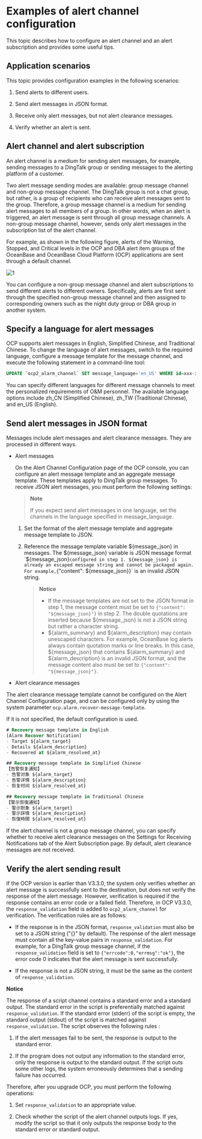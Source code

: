 Examples of alert channel configuration
============================================================

This topic describes how to configure an alert channel and an alert subscription and provides some useful tips.

Application scenarios
------------------------------------------

This topic provides configuration examples in the following scenarios:

1. Send alerts to different users.

2. Send alert messages in JSON format.

3. Receive only alert messages, but not alert clearance messages.

4. Verify whether an alert is sent.

Alert channel and alert subscription
---------------------------------------------------------

An alert channel is a medium for sending alert messages, for example, sending messages to a DingTalk group or sending messages to the alerting platform of a customer.

Two alert message sending modes are available: group message channel and non-group message channel. The DingTalk group is not a chat group, but rather, is a group of recipients who can receive alert messages sent to the group. Therefore, a group message channel is a medium for sending alert messages to all members of a group. In other words, when an alert is triggered, an alert message is sent through all group message channels. A non-group message channel, however, sends only alert messages in the subscription list of the alert channel.

For example, as shown in the following figure, alerts of the Warning, Stopped, and Critical levels in the OCP and DBA alert item groups of the OceanBase and OceanBase Cloud Platform (OCP) applications are sent through a default channel.

![1](https://help-static-aliyun-doc.aliyuncs.com/assets/img/en-US/1635633561/p440416.png)

You can configure a non-group message channel and alert subscriptions to send different alerts to different owners. Specifically, alerts are first sent through the specified non-group message channel and then assigned to corresponding owners such as the night duty group or DBA group in another system.

Specify a language for alert messages
----------------------------------------------------------

OCP supports alert messages in English, Simplified Chinese, and Traditional Chinese. To change the language of alert messages, switch to the required language, configure a message template for the message channel, and execute the following statement in a command-line tool:

```sql
UPDATE `ocp2_alarm_channel` SET message_language='en_US' WHERE id=xxx-id;
```

You can specify different languages for different message channels to meet the personalized requirements of O\&M personnel. The available language options include zh_CN (Simplified Chinese), zh_TW (Traditional Chinese), and en_US (English).

Send alert messages in JSON format
-------------------------------------------------------

Messages include alert messages and alert clearance messages. They are processed in different ways.

* Alert messages

  On the Alert Channel Configuration page of the OCP console, you can configure an alert message template and an aggregate message template. These templates apply to DingTalk group messages. To receive JSON alert messages, you must perform the following settings:
  
  > **Note**
  >
  > If you expect send alert messages in one language, set the channels in the language specified in message_language.

  1. Set the format of the alert message template and aggregate message template to JSON.

  2. Reference the message template variable ${message_json} in messages. The ${message_json} variable is JSON message format `${message_json}` configured in step 1. ${message_json} is already an escaped message string and cannot be packaged again. For example, `{"content": ${message_json}}` is an invalid JSON string.

     > **Notice**
     >
     > * If the message templates are not set to the JSON format in step 1, the message content must be set to `{"content": "${message_json}"}` in step 2. The double quotations are inserted because ${message_json} is not a JSON string but rather a character string.
     > * ${alarm_summary} and ${alarm_description} may contain unescaped characters. For example, OceanBase log alerts always contain quotation marks or line breaks. In this case, ${message_json} that contains ${alarm_summary} and ${alarm_description} is an invalid JSON format, and the message content also must be set to `{"content": "${message_json}"}`.

* Alert clearance messages

The alert clearance message template cannot be configured on the Alert Channel Configuration page, and can be configured only by using the system parameter `ocp.alarm.recover-message-template`.

If it is not specified, the default configuration is used.

```sql
# Recovery message template in English
[Alarm Recover Notification]
- Target ${alarm_target}
- Details ${alarm_description}
- Recovered at ${alarm_resolved_at}

## Recovery message template in Simplified Chinese
【告警恢复通知】
- 告警对象 ${alarm_target}
- 告警详情 ${alarm_description}
- 恢复时间 ${alarm_resolved_at}

## Recovery message template in Traditional Chinese
【警示恢復通知】
- 警示對象 ${alarm_target}
- 警示詳情 ${alarm_description}
- 恢復時間 ${alarm_resolved_at}
```

If the alert channel is not a group message channel, you can specify whether to receive alert clearance messages on the Settings for Receiving Notifications tab of the Alert Subscription page. By default, alert clearance messages are not received.

Verify the alert sending result
----------------------------------------------------

If the OCP version is earlier than V3.3.0, the system only verifies whether an alert message is successfully sent to the destination, but does not verify the response of the alert message. However, verification is required if the response contains an error code or a failed field. Therefore, in OCP V3.3.0, the `response_validation` field is added to `ocp2_alarm_channel` for verification. The verification rules are as follows:

* If the response is in the JSON format, `response_validation` must also be set to a JSON string ("{}" by default). The response of the alert message must contain all the key-value pairs in `response_validation`. For example, for a DingTalk group message channel, if the `response_validation` field is set to `{"errcode":0,"errmsg":"ok"}`, the error code 0 indicates that the alert message is sent successfully.

* If the response is not a JSON string, it must be the same as the content of `response_validation`.

**Notice**

The response of a script channel contains a standard error and a standard output. The standard error in the script is preferentially matched against `response_validation`. If the standard error (stderr) of the script is empty, the standard output (stdout) of the script is matched against `response_validation`. The script observes the following rules :

1. If the alert messages fail to be sent, the response is output to the standard error.

2. If the program does not output any information to the standard error, only the response is output to the standard output. If the script outs some other logs, the system erroneously determines that a sending failure has occurred.

Therefore, after you upgrade OCP, you must perform the following operations:

1. Set `response_validation` to an appropriate value.

2. Check whether the script of the alert channel outputs logs. If yes, modify the script so that it only outputs the response body to the standard error or standard output.
